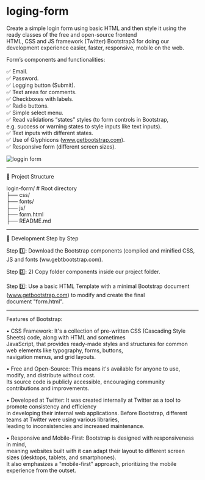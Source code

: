 # loging-form
Create a simple login form using basic HTML and then style it using the ready classes of the free and open-source frontend   
HTML, CSS and JS framework (Twitter) Bootstrap3 for doing our development experience easier, faster, responsive, mobile on the web.       

Form’s components and functionalities:          

✅ Email.        
✅ Password.    
✅ Logging button (Submit).  
✅ Text areas for comments.  
✅ Checkboxes with labels.                      
✅ Radio buttons.  
✅ Simple select menu.  
✅ Read validations “states” styles (to form controls in Bootstrap,  
e.g. success or warning states to style inputs like text inputs).  
✅ Text inputs with different states.   
✅ Use of Glyphicons (www.getbootstrap.com).  
✅ Responsive form (different screen sizes).  

![loggin form](https://github.com/user-attachments/assets/ab359154-8f08-4539-9f58-de20af6fc5c3)

__________________________________________________________________________________________________

📂 Project Structure        

login-form/            # Root directory       
├── css/          
├── fonts/    
├── js/   
├── form.html  
├── README.md    
 
___________________________________________________________________________________________________

🚀 Development Step by Step      

Step 1️⃣: Download the Bootstrap components (complied and minified CSS, JS and fonts (ww.gebtbootstrap.com).     

Step 2️⃣: 2)	Copy folder components inside our project folder.    

Step 3️⃣: Use a basic HTML Template with a minimal Bootstrap document (www.getbootstrap.com) to modify and create the final  
document "form.html".    

___________________________________________________________________________________________________

Features of Bootstrap:  

•	CSS Framework: It's a collection of pre-written CSS (Cascading Style Sheets) code, along with HTML and sometimes     
JavaScript, that provides ready-made styles and structures for common web elements like typography, forms, buttons,    
 navigation menus, and grid layouts.    

•	Free and Open-Source: This means it's available for anyone to use, modify, and distribute without cost.   
Its source code is publicly accessible, encouraging community contributions and improvements.  

•	Developed at Twitter: It was created internally at Twitter as a tool to promote consistency and efficiency   
in developing their internal web applications. Before Bootstrap, different teams at Twitter were using various libraries,   
leading to inconsistencies and increased maintenance.  

•	Responsive and Mobile-First: Bootstrap is designed with responsiveness in mind,   
meaning websites built with it can adapt their layout to different screen sizes (desktops, tablets, and smartphones).   
It also emphasizes a "mobile-first" approach, prioritizing the mobile experience from the outset.  

  
